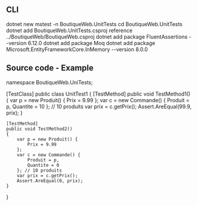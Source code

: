 ## CLI

dotnet new mstest -n BoutiqueWeb.UnitTests
cd BoutiqueWeb.UnitTests
dotnet add BoutiqueWeb.UnitTests.csproj reference ../BoutiqueWeb/BoutiqueWeb.csproj
dotnet add package FluentAssertions --version 6.12.0
dotnet add package Moq
dotnet add package Microsoft.EntityFrameworkCore.InMemory --version 8.0.0

## Source code - Example

namespace BoutiqueWeb.UniTests;

[TestClass]
public class UnitTest1
{
    [TestMethod]
    public void TestMethod1()
    {
        var p = new Produit() {
            Prix = 9.99
        };
        var c = new Commande() {
            Produit = p,
            Quantite = 10
        }; // 10 produits
        var prix = c.getPrix();
        Assert.AreEqual(99.9, prix);
    }
    
    [TestMethod]
    public void TestMethod2()
    {
        var p = new Produit() {
            Prix = 9.99
        };
        var c = new Commande() {
            Produit = p,
            Quantite = 0
        }; // 10 produits
        var prix = c.getPrix();
        Assert.AreEqual(0, prix);
    }
}